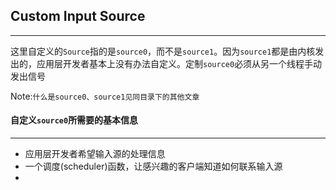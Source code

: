 ## Custom Input Source

------

这里自定义的`Source`指的是`source0`，而不是`source1`。因为`source1`都是由内核发出的，应用层开发者基本上没有办法自定义。定制`source0`必须从另一个线程手动发出信号

Note:`什么是source0、source1见同目录下的其他文章`



#### 自定义`source0`所需要的基本信息

--------

- 应用层开发者希望输入源的处理信息
- 一个调度(scheduler)函数，让感兴趣的客户端知道如何联系输入源
- 

